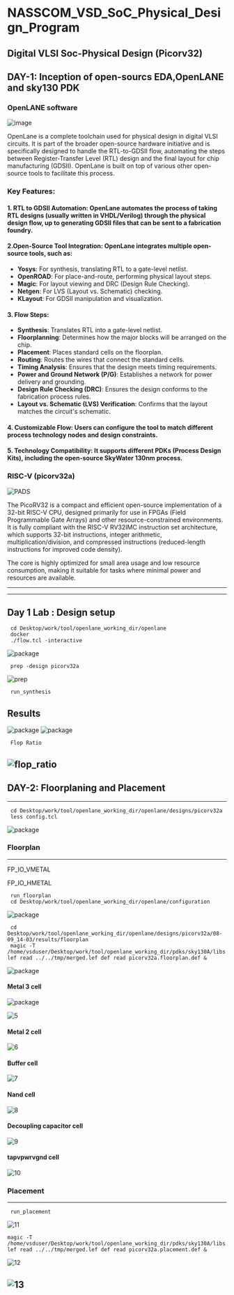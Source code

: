 # NASSCOM_VSD_SoC_Physical_Design_Program
Digital VLSI Soc-Physical Design (Picorv32)
---
## DAY-1: Inception of open-sourcs EDA,OpenLANE and sky130 PDK

### OpenLANE software




![image](https://th.bing.com/th/id/OIP.zR75AX_qbCv2sEh_76qTDAHaDW?rs=1&pid=ImgDetMain)

OpenLane is a complete toolchain used for physical design in digital VLSI circuits. It is part of the broader open-source hardware initiative and is specifically designed to handle the RTL-to-GDSII flow, automating the steps between Register-Transfer Level (RTL) design and the final layout for chip manufacturing (GDSII). OpenLane is built on top of various other open-source tools to facilitate this process.
### Key Features:
#### 1. RTL to GDSII Automation: OpenLane automates the process of taking RTL designs (usually written in VHDL/Verilog) through the physical design flow, up to generating GDSII files that can be sent to a fabrication foundry.
#### 2.Open-Source Tool Integration: OpenLane integrates multiple open-source tools, such as:
- **Yosys**: For synthesis, translating RTL to a gate-level netlist.
- **OpenROAD**: For place-and-route, performing physical layout steps.
- **Magic**: For layout viewing and DRC (Design Rule Checking).
- **Netgen**:  For LVS (Layout vs. Schematic) checking.
- **KLayout**: For GDSII manipulation and visualization.
#### 3. Flow Steps:
- **Synthesis**: Translates RTL into a gate-level netlist.
- **Floorplanning**: Determines how the major blocks will be arranged on the chip.
- **Placement**: Places standard cells on the floorplan.
- **Routing**: Routes the wires that connect the standard cells.
- **Timing Analysis**: Ensures that the design meets timing requirements.
- **Power and Ground Network (P/G)**: Establishes a network for power delivery and grounding.
- **Design Rule Checking (DRC)**: Ensures the design conforms to the fabrication process rules.
- **Layout vs. Schematic (LVS) Verification**: Confirms that the layout matches the circuit's schematic.
#### 4. Customizable Flow: Users can configure the tool to match different process technology nodes and design constraints.
#### 5. Technology Compatibility: It supports different PDKs (Process Design Kits), including the open-source SkyWater 130nm process.

### RISC-V (picorv32a)




![PADS](https://github.com/user-attachments/assets/6b7b21ed-ae98-4c01-8559-12a9d8e2917f)

The PicoRV32 is a compact and efficient open-source implementation of a 32-bit RISC-V CPU, designed primarily for use in FPGAs (Field Programmable Gate Arrays) and other resource-constrained environments. It is fully compliant with the RISC-V RV32IMC instruction set architecture, which supports 32-bit instructions, integer arithmetic, multiplication/division, and compressed instructions (reduced-length instructions for improved code density).

The core is highly optimized for small area usage and low resource consumption, making it suitable for tasks where minimal power and resources are available.


-----------------------------------------------------------------------------------------------------------------------------------------------------------------------------------------------------------
---
Day 1 Lab : Design setup
---
     cd Desktop/work/tool/openlane_working_dir/openlane
     docker
     ./flow.tcl -interactive
     

 ![package](https://github.com/amitops2103/NASSCOM_VSD_SoC_Physical_Design_Program/blob/WORKSHOP/DAY-1/1.jpg)

     prep -design picorv32a
![prep](https://github.com/amitops2103/NASSCOM_VSD_SoC_Physical_Design_Program/blob/WORKSHOP/DAY-1/2.jpg)

     run_synthesis 

     
 ## Results
 ![package](https://github.com/amitops2103/NASSCOM_VSD_SoC_Physical_Design_Program/blob/WORKSHOP/DAY-1/3.jpg)
 ![package](https://github.com/amitops2103/NASSCOM_VSD_SoC_Physical_Design_Program/blob/WORKSHOP/DAY-1/4.jpg)

 
     Flop Ratio 
 ![flop_ratio](https://github.com/amitops2103/NASSCOM_VSD_SoC_Physical_Design_Program/blob/WORKSHOP/DAY-1/5.jpg)
-------------------------------------------------------------------------------------------------------------------------------------------------------------------------------------------
## DAY-2: Floorplaning and Placement
-------

     cd Desktop/work/tool/openlane_working_dir/openlane/designs/picorv32a
     less config.tcl

 ![package](https://github.com/amitops2103/NASSCOM_VSD_SoC_Physical_Design_Program/blob/WORKSHOP/DAY-2/1.jpg)
 
### Floorplan
---
FP_IO_VMETAL

FP_IO_HMETAL
     
     run_floorplan
     cd Desktop/work/tool/openlane_working_dir/openlane/configuration

 ![package](https://github.com/amitops2103/NASSCOM_VSD_SoC_Physical_Design_Program/blob/WORKSHOP/DAY-2/2.jpg)

     cd Desktop/work/tool/openlane_working_dir/openlane/designs/picorv32a/08-09_14-03/results/floorplan
     magic -T /home/vsduser/Desktop/work/tool/openlane_working_dir/pdks/sky130A/libs.tech/magic/sky130A.tech lef read ../../tmp/merged.lef def read picorv32a.floorplan.def &

![package](https://github.com/amitops2103/NASSCOM_VSD_SoC_Physical_Design_Program/blob/WORKSHOP/DAY-2/3.jpg)

#### Metal 3 cell

![package](https://github.com/amitops2103/NASSCOM_VSD_SoC_Physical_Design_Program/blob/WORKSHOP/DAY-2/4.jpg)

![5](https://github.com/user-attachments/assets/e4a257c8-417f-4ce2-a290-2d6c80f428be)

#### Metal 2 cell

![6](https://github.com/user-attachments/assets/83ce0a91-05d5-4ef6-9251-34ddf31ede8e)

#### Buffer cell

![7](https://github.com/user-attachments/assets/be237344-783e-4361-9de5-585d2dba2ea2)

#### Nand cell

![8](https://github.com/user-attachments/assets/160a6dc8-94ec-4d7b-9089-f7a748c2342a)

#### Decoupling capacitor cell

![9](https://github.com/user-attachments/assets/a2a0c1de-2131-4896-ba88-6f7f0880c7a9)

#### tapvpwrvgnd cell

![10](https://github.com/user-attachments/assets/59c77607-8642-4b41-97ca-15ba69c5eb1d)

### Placement
----
     run_placement
     
![11](https://github.com/user-attachments/assets/51fb28b6-e45d-44e9-a96a-b28121b7a9b8)

    magic -T /home/vsduser/Desktop/work/tool/openlane_working_dir/pdks/sky130A/libs.tech/magic/sky130A.tech lef read ../../tmp/merged.lef def read picorv32a.placement.def &

![12](https://github.com/user-attachments/assets/23808baf-79c9-4e62-ac63-85ada34e4a64)

![13](https://github.com/user-attachments/assets/5fa6a635-0a2e-4ea4-916a-8d3608cc6ff9)
----------------------------------------------------------------------------------------------------------------------------------------------------------------------------------------------
